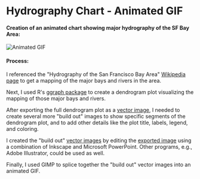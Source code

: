 # Hydrography Chart - Animated GIF
#### Creation of an animated chart showing major hydrography of the SF Bay Area:

![Animated GIF](https://github.com/npvandyke/Hydrography_Chart_Animated_GIF/blob/main/Animated_500ms.gif)

#### Process: 
I referenced the "Hydrography of the San Francisco Bay Area" [Wikipedia page](https://en.wikipedia.org/wiki/Hydrography_of_the_San_Francisco_Bay_Area) to get a mapping of the major bays and rivers in the area. <BR>

Next, I used R's [ggraph package](https://cran.r-project.org/web/packages/ggraph/index.html) to create a dendrogram plot visualizing the mapping of those major bays and rivers. <BR>

After exporting the full dendrogram plot as a [vector image](https://github.com/npvandyke/Hydrography_Chart_Animated_GIF/blob/main/SVGs/Dendro_0.svg), I needed to create several more "build out" images to show specific segments of the dendrogram plot, and to add other details like the plot title, labels, legend, and coloring. <BR>

I created the "build out" [vector images](https://github.com/npvandyke/Hydrography_Chart_Animated_GIF/tree/main/PDFs) by editing the [exported image](https://github.com/npvandyke/Hydrography_Chart_Animated_GIF/blob/main/SVGs/Dendro_0.svg) using a combination of Inkscape and Microsoft PowerPoint. Other programs, e.g., Adobe Illustrator, could be used as well. <BR>

Finally, I used GIMP to splice together the "build out" vector images into an animated GIF. 
